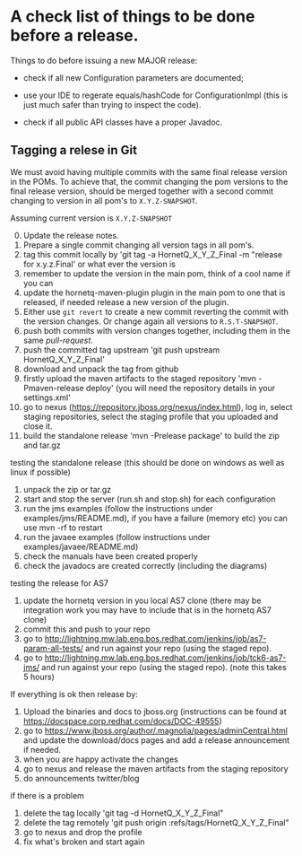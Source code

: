 # A check list of things to be done before a release. #

Things to do before issuing a new MAJOR release:

* check if all new Configuration parameters are documented;

* use your IDE to regerate equals/hashCode for ConfigurationImpl (this
  is just much safer than trying to inspect the code).

* check if all public API classes have a proper Javadoc.


## Tagging a relese in Git ##

We must avoid having multiple commits with the same final release version in the POMs. To achieve that, the commit changing the pom versions to the final release version, should be merged together with a second commit changing to version in all pom's to ``X.Y.Z-SNAPSHOT``.

Assuming current version is ``X.Y.Z-SNAPSHOT``

0. Update the release notes.
1. Prepare a single commit changing all version tags in all pom's.
2. tag this commit locally by 'git tag -a HornetQ_X_Y_Z_Final -m "release for x.y.z.Final' or what ever the version is
3. remember to update the version in the main pom, think of a cool name if you can
4. update the hornetq-maven-plugin plugin in the main pom to one that is released, if needed release a new version of the plugin.
5. Either use ``git revert`` to create a new commit reverting the commit with the version changes. Or change again all versions to ``R.S.T-SNAPSHOT``.
6. push both commits with version changes together, including them in the same _pull-request_.
7. push the committed tag upstream 'git push upstream HornetQ_X_Y_Z_Final'
8. download and unpack the tag from github
9. firstly upload the maven artifacts to the staged repository 'mvn -Pmaven-release deploy' (you will need the repository details in your settings.xml'
10. go to nexus (https://repository.jboss.org/nexus/index.html), log in, select staging repositories, select the staging profile that you uploaded and close it.
11. build the standalone release 'mvn -Prelease package' to build the zip and tar.gz

testing the standalone release (this should be done on windows as well as linux if possible)

1. unpack the zip or tar.gz
2. start and stop the server (run.sh and stop.sh) for each configuration
3. run the jms examples (follow the instructions under examples/jms/README.md), if you have a failure (memory etc) you can use mvn -rf to restart
4. run the javaee examples (follow instructions under examples/javaee/README.md)
5. check the manuals have been created properly
6. check the javadocs are created correctly (including the diagrams)

testing the release for AS7

1. update the hornetq version in you local AS7 clone (there may be integration work you may have to include that is in the hornetq AS7 clone)
2. commit this and push to your repo
3. go to http://lightning.mw.lab.eng.bos.redhat.com/jenkins/job/as7-param-all-tests/ and run against your repo (using the staged repo).
4. go to http://lightning.mw.lab.eng.bos.redhat.com/jenkins/job/tck6-as7-jms/ and run against your repo (using the staged repo). (note this takes 5 hours)

If everything is ok then release by:

1. Upload the binaries and docs to jboss.org (instructions can be found at https://docspace.corp.redhat.com/docs/DOC-49555)
2. go to https://www.jboss.org/author/.magnolia/pages/adminCentral.html and update the download/docs pages and add a release announcement if needed.
3. when you are happy activate the changes
4. go to nexus and release the maven artifacts from the staging repository
5. do announcements twitter/blog

if there is a problem

1. delete the tag locally 'git tag -d HornetQ_X_Y_Z_Final"
2. delete the tag remotely 'git push origin :refs/tags/HornetQ_X_Y_Z_Final"
3. go to nexus and drop the profile
4. fix what's broken and start again
